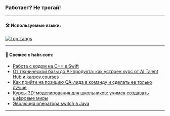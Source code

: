 ### Работает? Не трогай!

---
<!--
#### 🛠️ Technical stack:

![Java](https://img.shields.io/badge/Java-informational?logo=Oracle&style=flat&logoColor=white&color=FF4500)
![Kotlin](https://img.shields.io/badge/Kotlin-informational?logo=Kotlin&style=flat&logoColor=white&color=774D97)
![TS](https://img.shields.io/badge/TypeScript-informational?logo=typeScript&style=flat&logoColor=black&color=017acc)
![Python](https://img.shields.io/badge/Python-informational?logo=Python&style=flat&logoColor=black&color=ffdd54) <br>
![Spring](https://img.shields.io/badge/Spring-informational?logo=Spring&style=flat&logoColor=white&color=6DB33F) 
![SpringBoot](https://img.shields.io/badge/SpringBoot-informational?logo=SpringBoot&style=flat&logoColor=white&color=6DB33F)
![Nest](https://img.shields.io/badge/NestJS-informational?logo=NestJS&style=flat&logoColor=white&color=E0234E) 
![NodeJS](https://img.shields.io/badge/NodeJS-informational?logo=node.js&style=flat&logoColor=white&color=70A760)<br>
![PostgreSQL](https://img.shields.io/badge/PostgreSQL-informational?logo=PostgreSQL&style=flat&logoColor=white&color=DAA520)
![MongoDB](https://img.shields.io/badge/MongoDB-informational?logo=MongoDB&style=flat&logoColor=white&color=870000)
![Apache](https://img.shields.io/badge/Apache-informational?logo=apache&style=flat&logoColor=white&color=f74e28)

___ 
-->

#### 🛠️ Используемые языки:

[![Top Langs](https://github-readme-stats-u2qms2cxw-advtsettinggmailcoms-projects.vercel.app/api/top-langs/?username=zloylis&langs_count=10&hide_title=true&title_color=e6edf3&size_weight=0.5&count_weight=0.5&layout=compact&hide_progress=true&hide_border=true&theme=dracula)](https://github.com/zloylis)

<!---


####  :octocat:&nbsp;&nbsp; Статистика:

![GitHub stats](https://github-readme-stats-u2qms2cxw-advtsettinggmailcoms-projects.vercel.app/api?username=zloylis&show_icons=true&hide_border=true&theme=dracula&title_color=e6edf3&include_all_commits=true&count_private=true&hide_rank=false&hide_title=true&rank_icon=github)
-->
---

#### 💬 Свежее с habr.com:

<!-- BLOG-POST-LIST:START -->
- [Работа с кодом на C++ в Swift](https://habr.com/ru/companies/ru_mts/articles/838926/?utm_source=habrahabr&utm_medium=rss&utm_campaign=838926)
- [От технической базы до AI-продукта: как устроен курс от AI Talent Hub и karpov.courses](https://habr.com/ru/articles/838950/?utm_source=habrahabr&utm_medium=rss&utm_campaign=838950)
- [Как прийти на позицию QA-лида в команду и сделать ее только лучше](https://habr.com/ru/companies/tbank/articles/838624/?utm_source=habrahabr&utm_medium=rss&utm_campaign=838624)
- [Курсы 3D-моделирования для школьников: учимся создавать цифровые миры](https://habr.com/ru/companies/pixel_study/articles/838906/?utm_source=habrahabr&utm_medium=rss&utm_campaign=838906)
- [Эволюция оператора switch в Java](https://habr.com/ru/articles/838890/?utm_source=habrahabr&utm_medium=rss&utm_campaign=838890)
<!-- BLOG-POST-LIST:END -->

---

